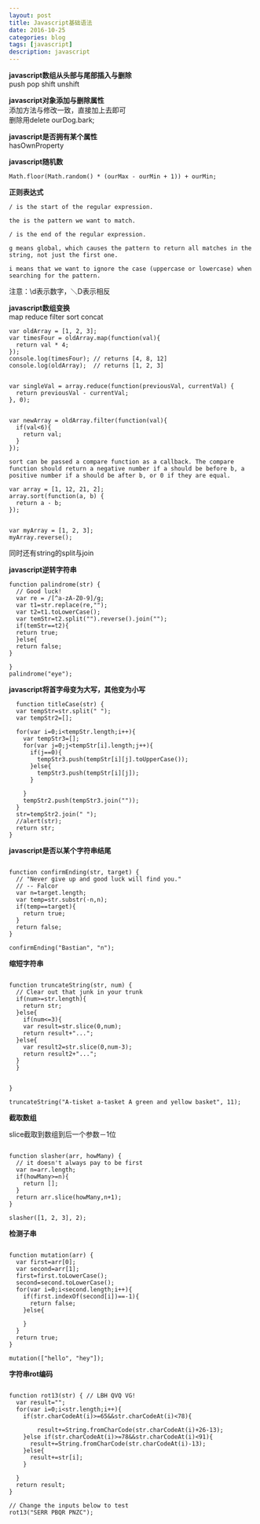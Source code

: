 ```yaml
---
layout: post
title: Javascript基础语法
date: 2016-10-25
categories: blog
tags: [javascript]
description: javascript
---
```


**javascript数组从头部与尾部插入与删除**        
push pop shift unshift       

**javascript对象添加与删除属性**       
添加方法与修改一致，直接加上去即可            
删除用delete ourDog.bark;        

**javascript是否拥有某个属性**         
hasOwnProperty


**javascript随机数**              

```
Math.floor(Math.random() * (ourMax - ourMin + 1)) + ourMin;
```

**正则表达式**     

```
/ is the start of the regular expression.

the is the pattern we want to match.

/ is the end of the regular expression.

g means global, which causes the pattern to return all matches in the string, not just the first one.

i means that we want to ignore the case (uppercase or lowercase) when searching for the pattern.

```

注意：\d表示数字，＼D表示相反


**javascript数组变换**           
map reduce filter sort concat       


```
var oldArray = [1, 2, 3];
var timesFour = oldArray.map(function(val){
  return val * 4;
});
console.log(timesFour); // returns [4, 8, 12]
console.log(oldArray);  // returns [1, 2, 3]


var singleVal = array.reduce(function(previousVal, currentVal) {
  return previousVal - currentVal;
}, 0);


var newArray = oldArray.filter(function(val){
  if(val<6){
    return val;
  }
});

sort can be passed a compare function as a callback. The compare function should return a negative number if a should be before b, a positive number if a should be after b, or 0 if they are equal.

var array = [1, 12, 21, 2];
array.sort(function(a, b) {
  return a - b;
});


var myArray = [1, 2, 3];
myArray.reverse();
```

同时还有string的split与join


**javascript逆转字符串**       

```
function palindrome(str) {
  // Good luck!
  var re = /[^a-zA-Z0-9]/g;
  var t1=str.replace(re,"");
  var t2=t1.toLowerCase();
  var temStr=t2.split("").reverse().join("");
  if(temStr==t2){
  return true;
  }else{
  return false;
}
  
}
palindrome("eye");
```


**javascript将首字母变为大写，其他变为小写**     

```
  function titleCase(str) {
  var tempStr=str.split(" ");
  var tempStr2=[];
  
  for(var i=0;i<tempStr.length;i++){
    var tempStr3=[];
    for(var j=0;j<tempStr[i].length;j++){
      if(j==0){
        tempStr3.push(tempStr[i][j].toUpperCase());
      }else{
        tempStr3.push(tempStr[i][j]); 
      }
      
    }
    tempStr2.push(tempStr3.join(""));
  }
  str=tempStr2.join(" ");
  //alert(str);
  return str;
}
```


**javascript是否以某个字符串结尾**         

```

function confirmEnding(str, target) {
  // "Never give up and good luck will find you."
  // -- Falcor
  var n=target.length;
  var temp=str.substr(-n,n);
  if(temp==target){
    return true;
  }
  return false;
}

confirmEnding("Bastian", "n");
```


**缩短字符串**      

```

function truncateString(str, num) {
  // Clear out that junk in your trunk
  if(num>=str.length){
    return str;
  }else{
    if(num<=3){
    var result=str.slice(0,num);
    return result+"...";
  }else{
    var result2=str.slice(0,num-3);
    return result2+"...";
  }  
  }
  
  
}

truncateString("A-tisket a-tasket A green and yellow basket", 11);
```

**截取数组** 

slice截取到数组到后一个参数－1位

```

function slasher(arr, howMany) {
  // it doesn't always pay to be first
  var n=arr.length;
  if(howMany>=n){
    return [];
  }
  return arr.slice(howMany,n+1);
}

slasher([1, 2, 3], 2);
```

**检测子串**       

```

function mutation(arr) {
  var first=arr[0];
  var second=arr[1];
  first=first.toLowerCase();
  second=second.toLowerCase();
  for(var i=0;i<second.length;i++){
    if(first.indexOf(second[i])==-1){
      return false;
    }else{
      
    }
  }
  return true;
}

mutation(["hello", "hey"]);
```


**字符串rot编码**      

```

function rot13(str) { // LBH QVQ VG!
  var result="";
  for(var i=0;i<str.length;i++){
    if(str.charCodeAt(i)>=65&&str.charCodeAt(i)<78){
        
        result+=String.fromCharCode(str.charCodeAt(i)+26-13);  
    }else if(str.charCodeAt(i)>=78&&str.charCodeAt(i)<91){
      result+=String.fromCharCode(str.charCodeAt(i)-13); 
    }else{
      result+=str[i];
    }
    
  }
  return result;
}

// Change the inputs below to test
rot13("SERR PBQR PNZC");
```

















